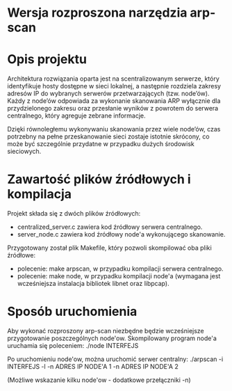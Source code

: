# Wersja rozproszona narzędzia arp-scan

# Opis projektu
Architektura rozwiązania oparta jest na scentralizowanym serwerze, który identyfikuje hosty dostępne w sieci lokalnej, a następnie rozdziela zakresy adresów IP do wybranych serwerów przetwarzających (tzw. node’ów). Każdy z node’ów odpowiada za wykonanie skanowania ARP wyłącznie dla przydzielonego zakresu oraz przesłanie wyników z powrotem do serwera centralnego, który agreguje zebrane informacje.

Dzięki równoległemu wykonywaniu skanowania przez wiele node’ów, czas potrzebny na pełne przeskanowanie sieci zostaje istotnie skrócony, co może być szczególnie przydatne w przypadku dużych środowisk sieciowych.

# Zawartość plików źródłowych i kompilacja
Projekt składa się z dwóch plików źródłowych:
-  centralized_server.c zawiera kod źródłowy serwera centralnego.
-  server_node.c zawiera kod źródłowy node'a wykonującego skanowanie.

Przygotowany został plik Makefile, który pozwoli skompilować oba pliki źródłowe:
-  polecenie: make arpscan, w przypadku kompilacji serwera centralnego.
-  polecenie: make node, w przypadku kompilacji node'a (wymagana jest wcześniejsza instalacja bibliotek libnet oraz libpcap).

# Sposób uruchomienia

Aby wykonać rozproszony arp-scan niezbędne będzie wcześniejsze przygotowanie poszczególnych node'ow. Skompilowany program node'a uruchamia się poleceniem: ./node INTERFEJS

Po uruchomieniu node'ow, można uruchomić serwer centralny: ./arpscan -i INTERFEJS -l -n ADRES IP NODE'A 1 -n ADRES IP NODE'A 2

(Możliwe wskazanie kilku node'ow - dodatkowe przełączniki -n)
